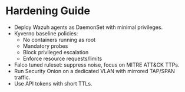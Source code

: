 # Hardening Guide

- Deploy Wazuh agents as DaemonSet with minimal privileges.
- Kyverno baseline policies:
  - No containers running as root
  - Mandatory probes
  - Block privileged escalation
  - Enforce resource requests/limits
- Falco tuned ruleset: suppress noise, focus on MITRE ATT&CK TTPs.
- Run Security Onion on a dedicated VLAN with mirrored TAP/SPAN traffic.
- Use API tokens with short TTLs.
